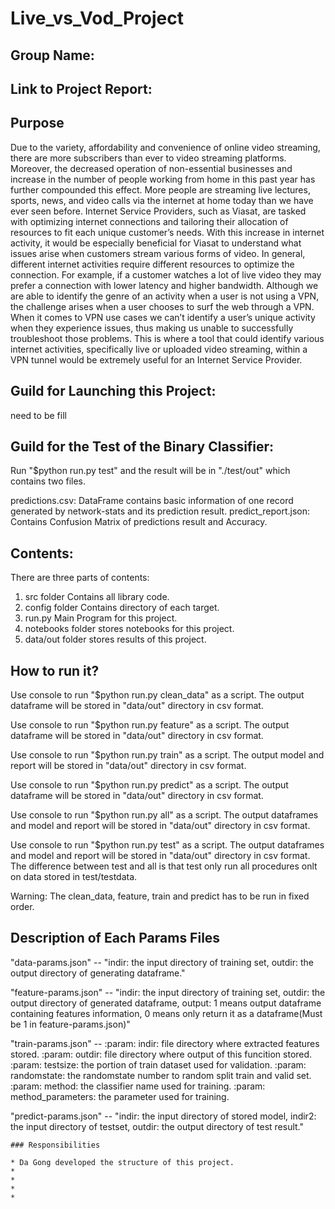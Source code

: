 # Live_vs_Vod_Project
## Group Name: 
## Link to Project Report:
## Purpose
Due to the variety, affordability and convenience of online video streaming, there are more subscribers than ever to video streaming platforms. Moreover, the decreased operation of non-essential businesses and increase in the number of people working from home in this past year has further compounded this effect. More people are streaming live lectures, sports, news, and video calls via the internet at home today than we have ever seen before. Internet Service Providers, such as Viasat, are tasked with optimizing  internet connections and tailoring their allocation of resources to fit each unique customer’s needs. With this increase in internet activity, it would be especially beneficial for Viasat to understand what issues arise when customers stream various forms of video. In general, different internet activities require different resources to optimize the connection. For example, if a customer watches a lot of live video they may prefer a connection with lower latency and higher bandwidth. Although we are able to identify the genre of an activity when a user is not using a VPN, the challenge arises when a user chooses to surf the web through a VPN. When it comes to VPN use cases we can’t identify a user’s unique activity when they experience issues, thus making us unable to successfully troubleshoot  those problems. This is where a tool that could identify various internet activities, specifically live or uploaded video streaming, within a VPN tunnel would be extremely useful for an Internet Service Provider. 

## Guild for Launching this Project:
need to be fill

## Guild for the Test of the Binary Classifier:
Run "$python run.py test" and the result will be in "./test/out" which contains two files.

predictions.csv: DataFrame contains basic information of one record generated by network-stats and its prediction result.
predict_report.json: Contains Confusion Matrix of predictions result and Accuracy.

## Contents:
There are three parts of contents:
1. src folder Contains all library code.
2. config folder Contains directory of each target.
3. run.py Main Program for this project.
4. notebooks folder stores notebooks for this project.
5. data/out folder stores results of this project.

## How to run it?
Use console to run "$python run.py clean_data" as a script. The output dataframe will be stored in "data/out" directory in csv format.

Use console to run "$python run.py feature" as a script. The output dataframe will be stored in "data/out" directory in csv format.

Use console to run "$python run.py train" as a script. The output model and report will be stored in "data/out" directory in csv format.

Use console to run "$python run.py predict" as a script. The output dataframe will be stored in "data/out" directory in csv format.

Use console to run "$python run.py all" as a script. The output dataframes and model and report will be stored in "data/out" directory in csv format.

Use console to run "$python run.py test" as a script. The output dataframes and model and report will be stored in "data/out" directory in csv format. The difference between test and all is that test only run all procedures onlt on data stored in test/testdata.

Warning: The clean_data, feature, train and predict has to be run in fixed order.

## Description of Each Params Files
"data-params.json" -- "indir: the input directory of training set, outdir: the output directory of generating dataframe."

"feature-params.json" -- "indir: the input directory of training set, outdir: the output directory of generated dataframe, output: 1 means output dataframe containing features information, 0 means only return it as a dataframe(Must be 1 in feature-params.json)"

"train-params.json" -- 
    :param: indir: file directory where extracted features stored.
    :param: outdir: file directory where output of this funcition stored.
    :param: testsize: the portion of train dataset used for validation.
    :param: randomstate: the randomstate number to random split train and valid set.
    :param: method: the classifier name used for training.
    :param: method_parameters: the parameter used for training.

"predict-params.json" -- "indir: the input directory of stored model, indir2: the input directory of testset, outdir: the output directory of test result."



```
### Responsibilities

* Da Gong developed the structure of this project.
* 
*
*
*
```